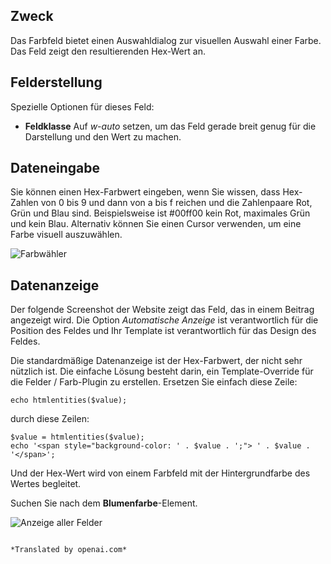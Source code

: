 <!-- Filename: J3.x:Adding_custom_fields/Color_Field / Display title: Farbfeld -->

## Zweck

Das Farbfeld bietet einen Auswahldialog zur visuellen Auswahl einer Farbe. Das Feld zeigt den resultierenden Hex-Wert an. 


## Felderstellung

Spezielle Optionen für dieses Feld:

- **Feldklasse** Auf *w-auto* setzen, um das Feld gerade breit genug für die Darstellung und den Wert zu machen. 


## Dateneingabe

Sie können einen Hex-Farbwert eingeben, wenn Sie wissen, dass Hex-Zahlen von 0 bis 9 und dann von a bis f reichen und die Zahlenpaare Rot, Grün und Blau sind. Beispielsweise ist #00ff00 kein Rot, maximales Grün und kein Blau. Alternativ können Sie einen Cursor verwenden, um eine Farbe visuell auszuwählen.

![Farbwähler](../../../en/images/fields/fields-colour-entry.png "Farbwähler")


## Datenanzeige

Der folgende Screenshot der Website zeigt das Feld, das in einem Beitrag angezeigt wird. Die Option *Automatische Anzeige* ist verantwortlich für die Position des Feldes und Ihr Template ist verantwortlich für das Design des Feldes.

Die standardmäßige Datenanzeige ist der Hex-Farbwert, der nicht sehr nützlich ist. Die einfache Lösung besteht darin, ein Template-Override für die Felder / Farb-Plugin zu erstellen. Ersetzen Sie einfach diese Zeile:
```
echo htmlentities($value);
```
durch diese Zeilen:
```
$value = htmlentities($value);
echo '<span style="background-color: ' . $value . ';"> ' . $value . '</span>';
```
Und der Hex-Wert wird von einem Farbfeld mit der Hintergrundfarbe des Wertes begleitet.

Suchen Sie nach dem **Blumenfarbe**-Element.

![Anzeige aller Felder](../../../en/images/fields/fields-display.png "Felder anzeigen")
```

*Translated by openai.com*


